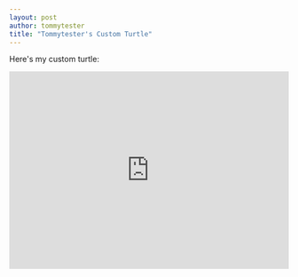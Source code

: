 ```yaml
---
layout: post
author: tommytester
title: "Tommytester's Custom Turtle"
---
```


Here's my custom turtle:
<iframe src="https://trinket.io/embed/python/8bad61a049" width="100%" height="356" frameborder="0" marginwidth="0" marginheight="0" allowfullscreen></iframe>

